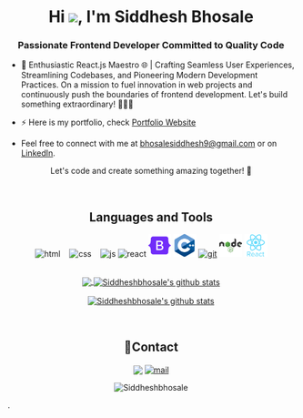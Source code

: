 <h1 align="center">Hi <img src="https://raw.githubusercontent.com/MartinHeinz/MartinHeinz/master/wave.gif" width="35px">, I'm Siddhesh Bhosale</h1>
<h3 align="center">Passionate Frontend Developer Committed to Quality Code</h3>



- 🚀 Enthusiastic React.js Maestro 🌐 | Crafting Seamless User Experiences, Streamlining Codebases, and Pioneering Modern Development Practices. On a mission to fuel innovation in web projects and continuously push the boundaries of frontend development. Let's build something extraordinary! 👨‍💻✨


- ⚡ Here is my portfolio, check [Portfolio Website](https://my-portfolio-siddheshbhosale.netlify.app/)
- Feel free to connect with me at bhosalesiddhesh9@gmail.com or on [LinkedIn](https://www.linkedin.com/in/siddheshbhosale).

<p align="center">
Let's code and create something amazing together! 🚀
</p>
<br>

<h2 align="center" >Languages and Tools</h3>
<p align="center">
  <img src="https://upload.wikimedia.org/wikipedia/commons/thumb/6/61/HTML5_logo_and_wordmark.svg/2048px-HTML5_logo_and_wordmark.svg.png" alt="html" width="auto" height="40">&nbsp;&nbsp;&nbsp;
  <img src='https://upload.wikimedia.org/wikipedia/commons/thumb/d/d5/CSS3_logo_and_wordmark.svg/1200px-CSS3_logo_and_wordmark.svg.png' alt="css" width="auto" height="40">&nbsp;&nbsp;&nbsp;
  <img src='https://upload.wikimedia.org/wikipedia/commons/6/6a/JavaScript-logo.png' height='40' width='auto' alt="js">
  <img src="https://upload.wikimedia.org/wikipedia/commons/thumb/a/a7/React-icon.svg/1280px-React-icon.svg.png" alt="react" width="auto" height="40"/>
  <a href="https://getbootstrap.com" target="_blank"> <img src="https://github.com/devicons/devicon/blob/master/icons/bootstrap/bootstrap-plain.svg" alt="bootstrap" width="40" height="40"/></a> 
  <a href="https://www.w3schools.com/cpp/" target="_blank"> <img src="https://github.com/devicons/devicon/blob/master/icons/cplusplus/cplusplus-original.svg" alt="cplusplus" width="40" height="40"/></a> 
  <a href="https://git-scm.com/" target="_blank"> <img src="https://www.vectorlogo.zone/logos/git-scm/git-scm-icon.svg" alt="git" width="40" height="40"/></a>  
  <a href="https://nodejs.org" target="_blank"> <img src="https://github.com/devicons/devicon/blob/master/icons/nodejs/nodejs-original-wordmark.svg" alt="nodejs" width="40" height="40"/></a>
  <a href="https://reactjs.org/" target="_blank"> <img src="https://github.com/devicons/devicon/blob/master/icons/react/react-original-wordmark.svg" alt="react" width="40" height="40"/></a>
<p align="center">
  
<br>
  
<a href="https://github.com/Siddheshbhosale/github-readme-stats">
  <img align="center" src="https://github-readme-stats.vercel.app/api/top-langs/?username=Siddheshbhosale&theme=radical&hide=glsl,python" />
</a>
<a href="https://github.com/Siddheshbhosale/github-readme-stats">
  <img align="center" src="https://github-readme-stats.vercel.app/api?username=Siddheshbhosale&show_icons=true&theme=radical&line_height=27" alt="Siddheshbhosale's github stats" />
</a>
<p align="center">
<a align="center" href="https://github.com/Siddheshbhosale/github-readme-stats">
  <img align="center" src="https://github-readme-streak-stats.herokuapp.com/?user=Siddheshbhosale&theme=dark" alt="Siddheshbhosale's github stats" />
</a>
</p>

<br>

<h2  align="center" display="block"> 💬Contact</h2>
<p align="center">
<a href="https://www.linkedin.com/in/siddheshbhosale"><img align="center" height="40" src="https://img.icons8.com/color/144/000000/linkedin.png"/></a>
<a href="bhosalesiddhesh9@gmail.com"><img align="center" height="40" src="https://img.icons8.com/3d-fluency/94/mail.png" alt="mail"/></a>
</p>
<p align="center"><img src="https://komarev.com/ghpvc/?username=Siddheshbhosale" alt="Siddheshbhosale" /></p>.


